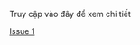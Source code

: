 Truy cập vào đây để xem chi tiết

[Issue 1](https://github.com/Vycoy123/ecommerce-platform/issues/1)
